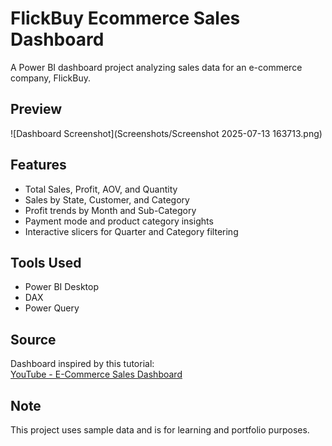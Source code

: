 # FlickBuy Ecommerce Sales Dashboard

A Power BI dashboard project analyzing sales data for an e-commerce company, FlickBuy.

## Preview

![Dashboard Screenshot](Screenshots/Screenshot 2025-07-13 163713.png)

## Features

- Total Sales, Profit, AOV, and Quantity
- Sales by State, Customer, and Category
- Profit trends by Month and Sub-Category
- Payment mode and product category insights
- Interactive slicers for Quarter and Category filtering

## Tools Used

- Power BI Desktop
- DAX
- Power Query

## Source

Dashboard inspired by this tutorial:  
[YouTube - E-Commerce Sales Dashboard](https://www.youtube.com/watch?v=6cV3OwFrOkk&t=1119s)

## Note

This project uses sample data and is for learning and portfolio purposes.
